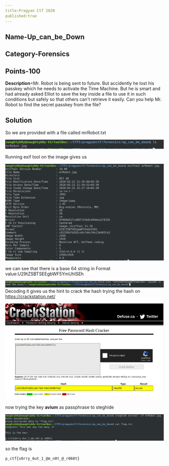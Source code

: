 ```yaml
---
title:Pragyan Ctf 2020
published:true
---
```


## Name-Up_can_be_Down

## Category-Forensics

## Points-100

**Description**=Mr. Robot is being sent to future. But accidently he lost his passkey 
which he needs to activate the Time Machine. But he is smart and had 
already asked Elliot to save the key inside a file to use it in such 
conditions but safely so that others can't retrieve it easily. Can you 
help Mr. Robot to find the secret passkey from the file?


## Solution

So we are provided with a file called mrRobot.txt

![](img/p_ctf/ud/1.png) 


Running exif tool on the image gives us

![](img/p_ctf/ud/2.png)


we can see that there is a base 64 string in Format value:U29tZSBTSEEgbWF5YmUhISEh

![](img/p_ctf/ud/3.png)
Decoding it gives us the hint to crack the hash 
trying the hash on <https://crackstation.net/>

![](img/p_ctf/ud/4.png)


now trying the key **avium** as passphrase to steghide

![](img/p_ctf/ud/5.png)

so the flag is <br>
```
p_ctf{s0rry_6ut_1_@m_n0t_@_r060t}
```


